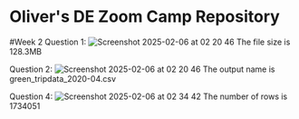 # Oliver's DE Zoom Camp Repository


#Week 2
Question 1:
![Screenshot 2025-02-06 at 02 20 46](https://github.com/user-attachments/assets/fe6323ad-150d-462c-bf6f-58bcbbf2bee1)
The file size is 128.3MB 

Question 2: 
![Screenshot 2025-02-06 at 02 20 46](https://github.com/user-attachments/assets/828a1a24-72eb-43ce-aa89-40defcaa2c40)
The output name is green_tripdata_2020-04.csv

Question 4:
![Screenshot 2025-02-06 at 02 34 42](https://github.com/user-attachments/assets/b91e0c5c-2123-4e55-9da2-0ae98ddc04d2)
The number of rows is 1734051
